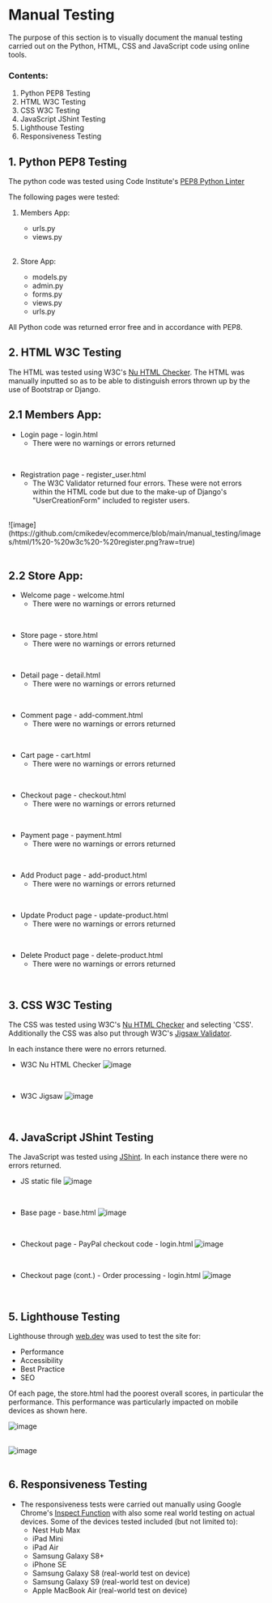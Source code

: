 # Manual Testing

The purpose of this section is to visually document the manual testing carried out on the Python, HTML, CSS and JavaScript code using online tools. 

### Contents:
1. Python PEP8 Testing
2. HTML W3C Testing
3. CSS W3C Testing
4. JavaScript JShint Testing
5. Lighthouse Testing
6. Responsiveness Testing


## 1. Python PEP8 Testing
The python code was tested using Code Institute's [PEP8 Python Linter](https://pep8ci.herokuapp.com/)


The following pages were tested:

1. Members App:
    * urls.py
    * views.py</br>
    </br>

2. Store App:
    * models.py
    * admin.py
    * forms.py
    * views.py
    * urls.py

All Python code was returned error free and in accordance with PEP8.


## 2. HTML W3C Testing
The HTML was tested using W3C's [Nu HTML Checker](https://validator.w3.org/nu/#textarea). The HTML was manually inputted so as to be able to distinguish errors thrown up by the use of Bootstrap or Django.

## 2.1 Members App:

* Login page - login.html
    * There were no warnings or errors returned</br >
</br >

* Registration page - register_user.html
    * The W3C Validator returned four errors. These were not errors within the HTML code but due to the make-up of Django's "UserCreationForm" included to register users.</br>
</br>
![image](https://github.com/cmikedev/ecommerce/blob/main/manual_testing/images/html/1%20-%20w3c%20-%20register.png?raw=true)</br >
</br >

## 2.2 Store App:

* Welcome page - welcome.html
    * There were no warnings or errors returned</br>
</br>

* Store page - store.html
    * There were no warnings or errors returned</br>
</br>

* Detail page - detail.html
    * There were no warnings or errors returned</br>
</br>

* Comment page - add-comment.html
    * There were no warnings or errors returned</br>
</br>

* Cart page - cart.html
    * There were no warnings or errors returned</br>
</br>

* Checkout page - checkout.html
    * There were no warnings or errors returned</br>
</br>

* Payment page - payment.html
    * There were no warnings or errors returned</br>
</br>

* Add Product page - add-product.html
    * There were no warnings or errors returned</br>
</br>

* Update Product page - update-product.html
    * There were no warnings or errors returned</br>
</br>

* Delete Product page - delete-product.html
    * There were no warnings or errors returned</br>
</br>

## 3. CSS W3C Testing
The CSS was tested using W3C's [Nu HTML Checker](https://validator.w3.org/nu/#textarea) and selecting 'CSS'. Additionally the CSS was also put through W3C's [Jigsaw Validator](https://jigsaw.w3.org/css-validator/#validate_by_input).

In each instance there were no errors returned.


* W3C Nu HTML Checker
![image](https://github.com/cmikedev/ecommerce/blob/main/manual_testing/images/css/1%20-%20w3c%20-%20css.png?raw=true)</br >
</br >

* W3C Jigsaw
![image](https://github.com/cmikedev/ecommerce/blob/main/manual_testing/images/css/2%20-%20w3c%20-%20css%20jigsaw.png?raw=true)</br >
</br >


## 4. JavaScript JShint Testing
The JavaScript was tested using [JShint](https://jshint.com/). In each instance there were no errors returned.

* JS static file
![image](https://github.com/cmikedev/ecommerce/blob/main/manual_testing/images/js/1%20-%20jshint%20-%20js.png?raw=true)</br >
</br >

* Base page - base.html
![image](https://github.com/cmikedev/ecommerce/blob/main/manual_testing/images/js/2%20-%20jshint%20-%20base.png?raw=true)</br >
</br >

* Checkout page - PayPal checkout code - login.html
![image](https://github.com/cmikedev/ecommerce/blob/main/manual_testing/images/js/3%20-%20jshint%20-%20paypal%20-%20checkout.png?raw=true)</br >
</br >

* Checkout page (cont.) - Order processing - login.html
![image](https://github.com/cmikedev/ecommerce/blob/main/manual_testing/images/js/3.1%20-%20jshint%20-%20order%20-%20checkout.png?raw=true)</br >
</br >


## 5. Lighthouse Testing

Lighthouse through [web.dev](https://pagespeed.web.dev/) was used to test the site for: 
* Performance
* Accessibility
* Best Practice
* SEO

Of each page, the store.html had the poorest overall scores, in particular the performance. This performance was particularly impacted on mobile devices as shown here.

![image](https://github.com/cmikedev/ecommerce/blob/main/manual_testing/images/lighthouse/results.png?raw=true)</br >
</br >

![image](https://github.com/cmikedev/ecommerce/blob/main/manual_testing/images/lighthouse/performance.png?raw=true)</br >
</br >

## 6. Responsiveness Testing

* The responsiveness tests were carried out manually using Google Chrome's [Inspect Function](https://developer.chrome.com/docs/devtools/open/) with also some real world testing on actual devices. Some of the devices tested included (but not limited to):
    * Nest Hub Max
    * iPad Mini
    * iPad Air
    * Samsung Galaxy S8+
    * iPhone SE
    * Samsung Galaxy S8 (real-world test on device)
    * Samsung Galaxy S9 (real-world test on device)
    * Apple MacBook Air (real-world test on device) <br />
    <br />